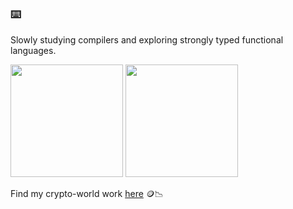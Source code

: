 ### ⌨️

Slowly studying compilers and exploring strongly typed functional languages. 

<div align="left">
<img height="180em" src="https://github-readme-stats.vercel.app/api?username=trevarj&show_icons=true&count_private=true&hide_title=true&theme=codeSTACKr"/>
<img height="180em" src="https://github-readme-stats.vercel.app/api/top-langs/?username=trevarj&theme=codeSTACKr&layout=compact&langs_count=8"/>
</div>

Find my crypto-world work [here](https://github.com/trevor-crypto) 🪙📉

<!--
![my stats](https://github-readme-stats.vercel.app/api?username=trevarj&show_icons=true&count_private=true&theme=nord)
**trevarj/trevarj** is a ✨ _special_ ✨ repository because its `README.md` (this file) appears on your GitHub profile.

Here are some ideas to get you started:

- 🔭 I’m currently working on ...
- 🌱 I’m currently learning ...
- 👯 I’m looking to collaborate on ...
- 🤔 I’m looking for help with ...
- 💬 Ask me about ...
- 📫 How to reach me: ...
- 😄 Pronouns: ...
- ⚡ Fun fact: ...
-->
